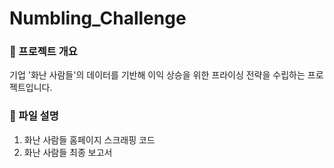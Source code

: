 # Numbling_Challenge

### 📂 프로젝트 개요
기업 '화난 사람들'의 데이터를 기반해 이익 상승을 위한 프라이싱 전략을 수립하는 프로젝트입니다.



### 📂 파일 설명
1. 화난 사람들 홈페이지 스크래핑 코드
2. 화난 사람들 최종 보고서
